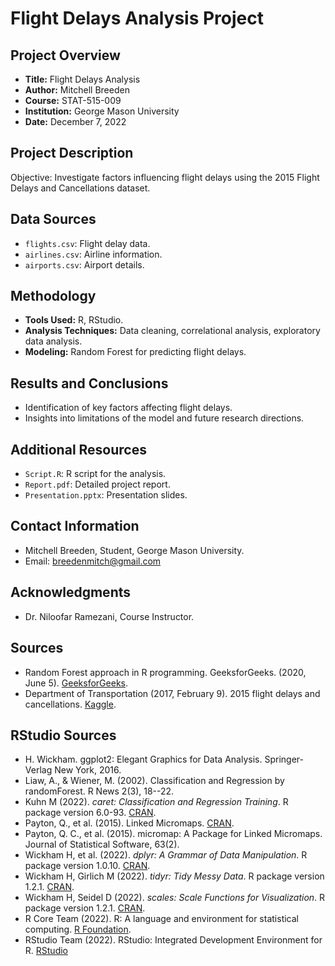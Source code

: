 # Flight Delays Analysis Project

## Project Overview
- **Title:** Flight Delays Analysis
- **Author:** Mitchell Breeden
- **Course:** STAT-515-009
- **Institution:** George Mason University
- **Date:** December 7, 2022

## Project Description
Objective: Investigate factors influencing flight delays using the 2015 Flight Delays and Cancellations dataset.

## Data Sources
- `flights.csv`: Flight delay data.
- `airlines.csv`: Airline information.
- `airports.csv`: Airport details.

## Methodology
- **Tools Used:** R, RStudio.
- **Analysis Techniques:** Data cleaning, correlational analysis, exploratory data analysis.
- **Modeling:** Random Forest for predicting flight delays.

## Results and Conclusions
- Identification of key factors affecting flight delays.
- Insights into limitations of the model and future research directions.

## Additional Resources
- `Script.R`: R script for the analysis.
- `Report.pdf`: Detailed project report.
- `Presentation.pptx`: Presentation slides.

## Contact Information
- Mitchell Breeden, Student, George Mason University.
- Email: breedenmitch@gmail.com

## Acknowledgments
- Dr. Niloofar Ramezani, Course Instructor.

## Sources
- Random Forest approach in R programming. GeeksforGeeks. (2020, June 5). [GeeksforGeeks](https://www.geeksforgeeks.org/random-forest-approach-in-r-programming/).
- Department of Transportation (2017, February 9). 2015 flight delays and cancellations. [Kaggle](https://www.kaggle.com/datasets/usdot/flight-delays?select=airlines.csv).

## RStudio Sources
- H. Wickham. ggplot2: Elegant Graphics for Data Analysis. Springer-Verlag New York, 2016.
- Liaw, A., & Wiener, M. (2002). Classification and Regression by randomForest. R News 2(3), 18--22.
- Kuhn M (2022). _caret: Classification and Regression Training_. R package version 6.0-93. [CRAN](https://CRAN.R-project.org/package=caret).
- Payton, Q., et al. (2015). Linked Micromaps. [CRAN](https://cran.r-project.org/web/packages/micromap/vignettes/Introduction_Guide.pdf).
- Payton, Q. C., et al. (2015). micromap: A Package for Linked Micromaps. Journal of Statistical Software, 63(2).
- Wickham H, et al. (2022). _dplyr: A Grammar of Data Manipulation_. R package version 1.0.10. [CRAN](https://CRAN.R-project.org/package=dplyr).
- Wickham H, Girlich M (2022). _tidyr: Tidy Messy Data_. R package version 1.2.1. [CRAN](https://CRAN.R-project.org/package=tidyr).
- Wickham H, Seidel D (2022). _scales: Scale Functions for Visualization_. R package version 1.2.1. [CRAN](https://CRAN.R-project.org/package=scales).
- R Core Team (2022). R: A language and environment for statistical computing. [R Foundation](https://www.R-project.org/).
- RStudio Team (2022). RStudio: Integrated Development Environment for R. [RStudio](http://www.rstudio.com/)
